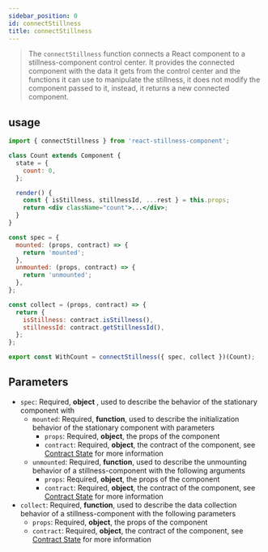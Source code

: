 ```yaml
---
sidebar_position: 0
id: connectStillness
title: connectStillness
---
```


> The `connectStillness` function connects a React component to a stillness-component control center. It provides the connected component with the data it gets from the control center and the functions it can use to manipulate the stillness, it does not modify the component passed to it, instead, it returns a new connected component.

## usage

```jsx
import { connectStillness } from 'react-stillness-component';

class Count extends Component {
  state = {
    count: 0,
  };

  render() {
    const { isStillness, stillnessId, ...rest } = this.props;
    return <div className="count">...</div>;
  }
}

const spec = {
  mounted: (props, contract) => {
    return 'mounted';
  },
  unmounted: (props, contract) => {
    return 'unmounted';
  },
};

const collect = (props, contract) => {
  return {
    isStillness: contract.isStillness(),
    stillnessId: contract.getStillnessId(),
  };
};

export const WithCount = connectStillness({ spec, collect })(Count);
```

## Parameters

- `spec`: Required, **object** , used to describe the behavior of the stationary component with
  - `mounted`: Required, **function**, used to describe the initialization behavior of the stationary component with parameters
    - `props`: Required, **object**, the props of the component
    - `contract`: Required, **object**, the contract of the component, see [Contract State](api/contract-state.md) for more information
  - `unmounted`: Required, **function**, used to describe the unmounting behavior of a stillness-component with the following arguments
    - `props`: Required, **object**, the props of the component
    - `contract`: Required, **object**, the contract of the component, see [Contract State](api/contract-state.md) for more information
- `collect`: Required, **function**, used to describe the data collection behavior of a stillness-component with the following parameters
  - `props`: Required, **object**, the props of the component
  - `contract`: Required, **object**, the contract of the component, see [Contract State](api/contract-state.md) for more information

